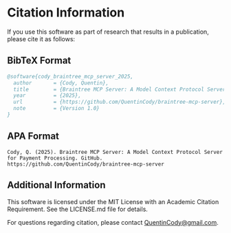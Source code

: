# Citation Information

If you use this software as part of research that results in a publication, please cite it as follows:

## BibTeX Format
```bibtex
@software{cody_braintree_mcp_server_2025,
  author       = {Cody, Quentin},
  title        = {Braintree MCP Server: A Model Context Protocol Server for Payment Processing},
  year         = {2025},
  url          = {https://github.com/QuentinCody/braintree-mcp-server},
  note         = {Version 1.0}
}
```

## APA Format
```
Cody, Q. (2025). Braintree MCP Server: A Model Context Protocol Server for Payment Processing. GitHub. https://github.com/QuentinCody/braintree-mcp-server
```

## Additional Information

This software is licensed under the MIT License with an Academic Citation Requirement. See the LICENSE.md file for details.

For questions regarding citation, please contact QuentinCody@gmail.com.